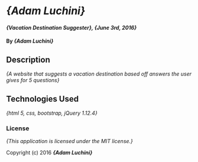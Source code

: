 # _{Adam Luchini}_

#### _{Vacation Destination Suggester}, {June 3rd, 2016}_

#### By _**{Adam Luchini}**_

## Description

_{A website that suggests a vacation destination based off answers the user gives for 5 questions}_

## Technologies Used

_{html 5, css, bootstrap, jQuery 1.12.4}_

### License

*{This application is licensed under the MIT license.}*

Copyright (c) 2016 **_{Adam Luchini}_**
